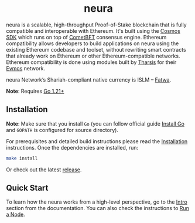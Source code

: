 <!--
parent:
  order: false
-->

<div align="center">
  <h1> neura </h1>
</div>

<!-- TODO: add banner -->
<!-- ![banner](docs/ethermint.jpg) -->

neura is a scalable, high-throughput Proof-of-Stake blockchain that is fully compatible and interoperable with Ethereum. 
It's built using the [Cosmos SDK](https://github.com/cosmos/cosmos-sdk) which runs on top of [CometBFT](https://github.com/cometbft/cometbft) consensus engine.
Ethereum compatibility allows developers to build applications on neura using the existing Ethereum codebase and toolset,
without rewriting smart contracts that already work on Ethereum or other Ethereum-compatible networks.
Ethereum compatibility is done using modules built by [Tharsis](https://thars.is) for their [Evmos](https://evmos.org) network.

neura Network’s Shariah-compliant native currency is ISLM – [Fatwa]([https://islamiccoin.net/fatwa](https://islamiccoin.net/shariah)).

**Note**: Requires [Go 1.21+](https://golang.org/dl)

## Installation

**Note**: Make sure that you install `Go` (you can follow official guide [Install Go](https://go.dev/doc/install) and `GOPATH` is configured for source directory).

For prerequisites and detailed build instructions please read the [Installation](https://docs.neura.network/quickstart/installation.html) instructions. Once the dependencies are installed, run:

```bash
make install
```

Or check out the latest [release](https://github.com/avenbreaks/neurastone/releases).

## Quick Start

To learn how the neura works from a high-level perspective, go to the [Intro](https://docs.neura.network/learn) section from the documentation. You can also check the instructions to [Run a Node](https://docs.neura.network/user-guides/run-node/mainnet).

<!-- ## Community -->
<!-- ## Contributing -->
